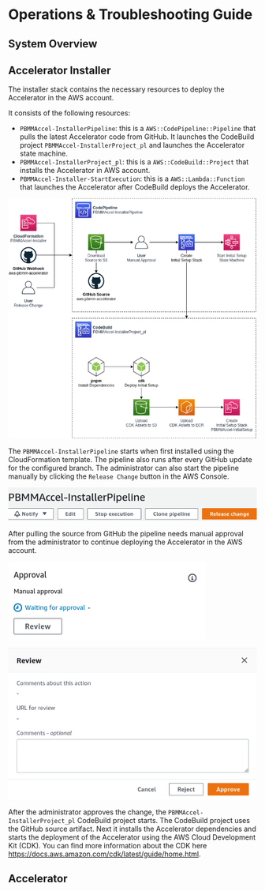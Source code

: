 # Operations & Troubleshooting Guide

## System Overview

## Accelerator Installer

The installer stack contains the necessary resources to deploy the Accelerator in the AWS account.

It consists of the following resources:

- `PBMMAccel-InstallerPipeline`: this is a `AWS::CodePipeline::Pipeline` that pulls the latest Accelerator code from
  GitHub. It launches the CodeBuild project `PBMMAccel-InstallerProject_pl` and launches the Accelerator state machine.
- `PBMMAccel-InstallerProject_pl`: this is a `AWS::CodeBuild::Project` that installs the Accelerator in AWS account.
- `PBMMAccel-Installer-StartExecution`: this is a `AWS::Lambda::Function` that launches the Accelerator after
  CodeBuild deploys the Accelerator.

![Installer Diagram](./diagrams/installer.png)

The `PBMMAccel-InstallerPipeline` starts when first installed using the CloudFormation template. The pipeline also runs
after every GitHub update for the configured branch. The administrator can also start the pipeline manually by clicking
the `Release Change` button in the AWS Console.

![CodePipeline Release Change](./images/codepipeline-release-change.png)

After pulling the source from GitHub the pipeline needs manual approval from the administrator to continue deploying
the Accelerator in the AWS account.

![CodePipeline Manual Approval](./images/codepipeline-approval.png)

![CodePipeline Manual Approval Popup](./images/codepipeline-approval-popup.png)

After the administrator approves the change, the `PBMMAccel-InstallerProject_pl` CodeBuild project starts. The CodeBuild
project uses the GitHub source artifact. Next it installs the Accelerator dependencies and starts the deployment of the
Accelerator using the AWS Cloud Development Kit (CDK). You can find more information about the CDK here
https://docs.aws.amazon.com/cdk/latest/guide/home.html.

## Accelerator
